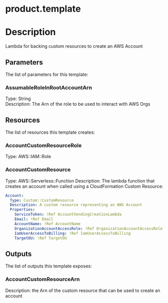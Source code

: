 # product.template
# Description
Lambda for backing custom resources to create an AWS Account


## Parameters
The list of parameters for this template:

### AssumableRoleInRootAccountArn 
Type: String  
Description: The Arn of the role to be used to interact with AWS Orgs
 

## Resources
The list of resources this template creates:

### AccountCustomResourceRole 
Type: AWS::IAM::Role  
### AccountCustomResource 
Type: AWS::Serverless::Function 
Description: The lambda function that creates an account when called using a CloudFormation Custom Resource:
```yaml
Account:
  Type: Custom::CustomResource
  Description: A custom resource representing an AWS Account
  Properties:
    ServiceToken: !Ref AccountVendingCreationLambda
    Email: !Ref Email
    AccountName: !Ref AccountName
    OrganizationAccountAccessRole: !Ref OrganizationAccountAccessRole
    IamUserAccessToBilling: !Ref IamUserAccessToBilling
    TargetOU: !Ref TargetOU
```
 

## Outputs
The list of outputs this template exposes:

### AccountCustomResourceArn 
Description: the Arn of the custom resource that can be used to create an account
  

